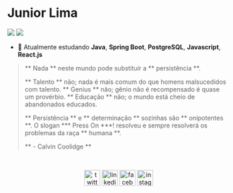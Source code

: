 # Junior Lima

<p align="left">
  <a href="mailto:juniiorliimatt@gmail.com" alt="Gmail">
  <img src="https://img.shields.io/badge/-juniiorliimatt@gmail.com-e34c41?style=flat-square&labelColor=e34c41&logo=gmail&logoColor=white&link=juniiorliimatt@gmail.com" /></a>

  <a href="https://www.linkedin.com/in/juniiorliimatt/" alt="Linkedin">
<img src="https://img.shields.io/badge/-LinkedIn-blue?style=flat-square&logo=Linkedin&logoColor=white&link=https://www.linkedin.com/in/juniiorliimatt/" /></a>
</p>

- 🔶 Atualmente estudando **Java**, **Spring Boot**, **PostgreSQL**, **Javascript**, **React.js**

> ** Nada ** neste mundo pode substituir a ** persistência **.
>
> ** Talento ** não; nada é mais comum do que homens malsucedidos com talento.
> ** Genius ** não; gênio não é recompensado é quase um provérbio.
> ** Educação ** não; o mundo está cheio de abandonados educados.
> 
> ** Persistência ** e ** determinação ** sozinhas são ** onipotentes **. O slogan *** Press On ***! resolveu e sempre resolverá os problemas da raça ** humana **.
> 
> ** - Calvin Coolidge **

<br>
<p align="center">
<a href="https://twitter.com/imsiiix" target="blank"><img align="center" src="https://cdn.jsdelivr.net/npm/simple-icons@3.0.1/icons/twitter.svg" alt="twitter" height="36" width="36" /></a>
<a href="https://www.linkedin.com/in/juniiorliimatt/" target="blank"><img align="center" src="https://cdn.jsdelivr.net/npm/simple-icons@3.0.1/icons/linkedin.svg" alt="linkedin" height="36" width="36" /></a>
<a href="https://www.facebook.com/juniiorliimatt/" target="blank"><img align="center" src="https://cdn.jsdelivr.net/npm/simple-icons@3.0.1/icons/facebook.svg" alt="facebook" height="36" width="36" /></a>
<a href="https://www.instagram.com/oojuniin/" target="blank"><img align="center" src="https://cdn.jsdelivr.net/npm/simple-icons@3.0.1/icons/instagram.svg" alt="instagram" height="36" width="36" /></a> 
</p>
